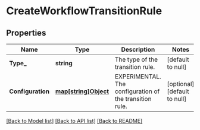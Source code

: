 # CreateWorkflowTransitionRule

## Properties
Name | Type | Description | Notes
------------ | ------------- | ------------- | -------------
**Type_** | **string** | The type of the transition rule. | [default to null]
**Configuration** | [**map[string]Object**](.md) | EXPERIMENTAL. The configuration of the transition rule. | [optional] [default to null]

[[Back to Model list]](../README.md#documentation-for-models) [[Back to API list]](../README.md#documentation-for-api-endpoints) [[Back to README]](../README.md)

